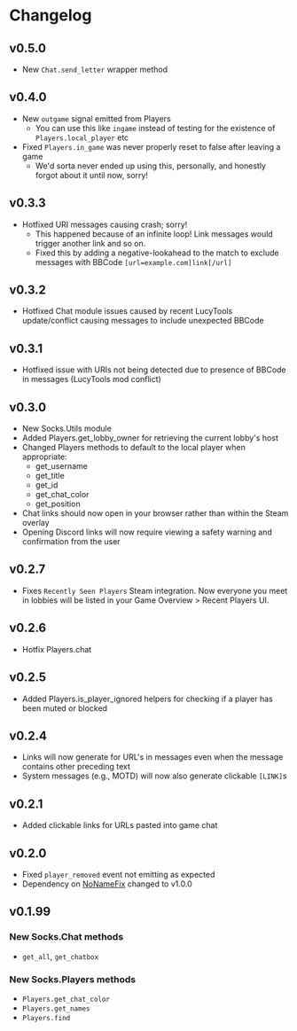# Changelog

## v0.5.0
- New `Chat.send_letter` wrapper method

## v0.4.0
- New `outgame` signal emitted from Players
    - You can use this like `ingame` instead of testing for the existence of `Players.local_player` etc
- Fixed `Players.in_game` was never properly reset to false after leaving a game
    - We'd sorta never ended up using this, personally, and honestly forgot about it until now, sorry!

## v0.3.3
- Hotfixed URI messages causing crash; sorry!
    - This happened because of an infinite loop! Link messages would trigger another link and so on.
    - Fixed this by adding a negative-lookahead to the match to exclude messages with BBCode `[url=example.com]link[/url]`

## v0.3.2
- Hotfixed Chat module issues caused by recent LucyTools update/conflict causing messages to include unexpected BBCode

## v0.3.1
- Hotfixed issue with URIs not being detected due to presence of BBCode in messages (LucyTools mod conflict)

## v0.3.0
- New Socks.Utils module
- Added Players.get_lobby_owner for retrieving the current lobby's host
- Changed Players methods to default to the local player when appropriate:
    - get_username
    - get_title
    - get_id
    - get_chat_color
    - get_position
- Chat links should now open in your browser rather than within the Steam overlay
- Opening Discord links will now require viewing a safety warning and confirmation from the user

## v0.2.7
- Fixes `Recently Seen Players` Steam integration. Now everyone you meet in lobbies will
 be listed in your Game Overview > Recent Players UI.

## v0.2.6
- Hotfix Players.chat

## v0.2.5
- Added Players.is_player_ignored helpers for checking if a player has been muted or blocked

## v0.2.4
- Links will now generate for URL's in messages even when the message contains other preceding text
- System messages (e.g., MOTD) will now also generate clickable `[LINK]`s


## v0.2.1

- Added clickable links for URLs pasted into game chat

## v0.2.0

- Fixed `player_removed` event not emitting as expected     
- Dependency on [NoNameFix](https://thunderstore.io/c/webfishing/p/toes/NoNameFix/) changed to v1.0.0

## v0.1.99

### New Socks.Chat methods

- `get_all`, `get_chatbox`

### New Socks.Players methods
- `Players.get_chat_color`
- `Players.get_names`
- `Players.find`